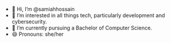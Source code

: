 - 👋 Hi, I’m @samiahhossain
- 👀 I’m interested in all things tech, particularly development and cybersecurity.
- 🌱 I’m currently pursuing a Bachelor of Computer Science.
- 😄 Pronouns: she/her
<!---
- 💞️ I’m looking to collaborate on ...
- 📫 How to reach me ...
- 😄 Pronouns: ...
- ⚡ Fun fact: ...
--->

<!---
samiahhossain/samiahhossain is a ✨ special ✨ repository because its `README.md` (this file) appears on your GitHub profile.
You can click the Preview link to take a look at your changes.
--->
